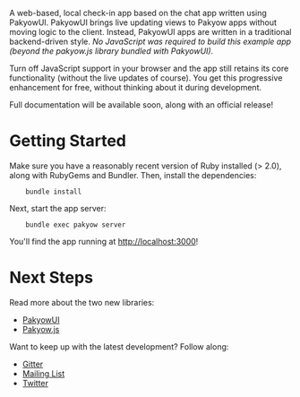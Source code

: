 A web-based, local check-in app based on the chat app written using PakyowUI.
PakyowUI brings live updating views to Pakyow apps without moving logic to the
client. Instead, PakyowUI apps are written in a traditional backend-driven
style. *No JavaScript was required to build this example app (beyond the
pakyow.js library bundled with PakyowUI).*

Turn off JavaScript support in your browser and the app still retains its core
functionality (without the live updates of course). You get this progressive
enhancement for free, without thinking about it during development.

Full documentation will be available soon, along with an official release!

# Getting Started

Make sure you have a reasonably recent version of Ruby installed (> 2.0), along
with RubyGems and Bundler. Then, install the dependencies:

		bundle install

Next, start the app server:

		bundle exec pakyow server

You'll find the app running at [http://localhost:3000](http://localhost:3000)!

# Next Steps

Read more about the two new libraries:

- [PakyowUI](https://github.com/pakyow/pakyow/tree/master/pakyow-ui)
- [Pakyow.js](https://github.com/pakyow/pakyow-js)

Want to keep up with the latest development? Follow along:

- [Gitter](https://gitter.im/pakyow/chat)
- [Mailing List](http://eepurl.com/_NLlD)
- [Twitter](http://twitter.com/pakyow)

